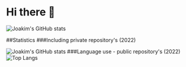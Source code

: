# Hi there 👋

<!--
**JoakimJohnsson/JoakimJohnsson** is a ✨ _special_ ✨ repository because its `README.md` (this file) appears on your GitHub profile.

Here are some ideas to get you started:

- 🔭 I’m currently working on ...
- 🌱 I’m currently learning ...
- 👯 I’m looking to collaborate on ...
- 🤔 I’m looking for help with ...
- 💬 Ask me about ...
- 📫 How to reach me: ...
- 😄 Pronouns: ...
- ⚡ Fun fact: ...
-->

![Joakim's GitHub stats](https://github-readme-stats.vercel.app/api?username=JoakimJohnsson&show_icons=true&theme=radical&count_private=true)




##Statistics
###Including private repository's (2022)
<!-- README STATS -https://github.com/anuraghazra/github-readme-stats -->
![Joakim's GitHub stats](https://github-readme-stats.vercel.app/api?username=JoakimJohnsson&show_icons=true&theme=dracula&count_private=true&hide_title=true)
###Language use - public repository's (2022)
![Top Langs](https://github-readme-stats.vercel.app/api/top-langs/?username=JoakimJohnsson&layout=compact&theme=dracula&hide_title=true)